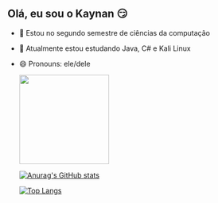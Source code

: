 ## Olá, eu sou o Kaynan 😏


- 🔭 Estou no segundo semestre de ciências da computação
- 🌱 Atualmente estou estudando Java, C# e Kali Linux
- 😄 Pronouns: ele/dele 


  <div>
    <a href="https://github.com/KaynanSouza">
    <img height="180em" src="https://github-readme-stats.vercel.app/api?          username=KaynanSouza&show_icons=true&theme=dark&include_all_commits=true&count_private=true"/>
  </div>
      
    ![Anurag's GitHub stats](https://github-readme-stats.vercel.app/api?username=KaynanSouza&show_icons=true&theme=transparent)
 
    ![Top Langs](https://github-readme-stats.vercel.app/api/top-langs/?username=KaynanSouza&layout=compact)
  
  </div>


